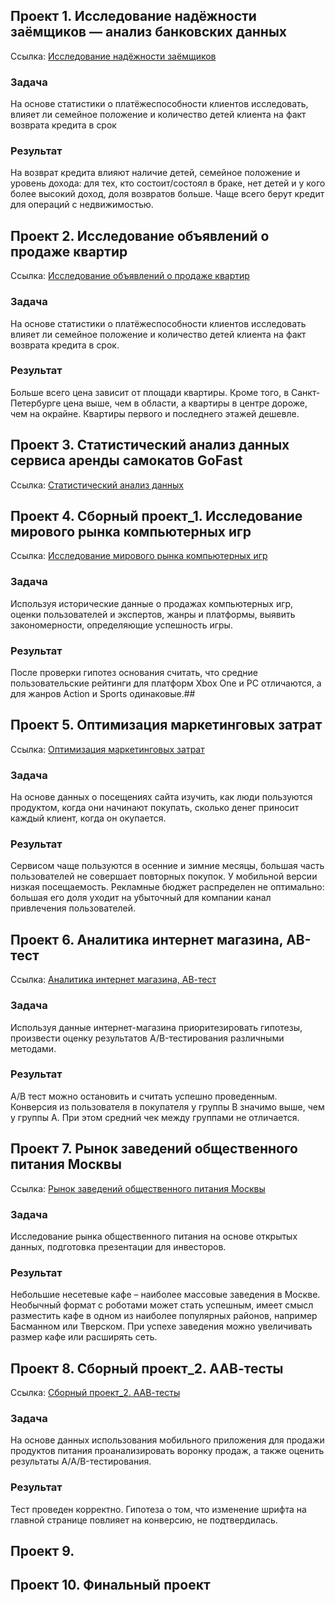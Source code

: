 ## Проект 1. Исследование надёжности заёмщиков — анализ банковских данных

Ссылка: [Исследование надёжности заёмщиков](https://github.com/sitsukovada/Data_analyst/tree/main/Исследование%20надёжности%20заёмщиков%20—%20анализ%20банковских%20данных)
### Задача
На основе статистики о платёжеспособности клиентов исследовать, влияет ли семейное положение и количество детей клиента на факт возврата кредита в срок
### Результат
На возврат кредита влияют наличие детей, семейное положение и уровень дохода: для тех, кто состоит/состоял в браке, нет детей и у кого более высокий доход, доля возвратов больше. Чаще всего берут кредит для операций с недвижимостью.
## Проект 2. Исследование объявлений о продаже квартир

Ссылка: [Исследование объявлений о продаже квартир](https://github.com/sitsukovada/Data_analyst/tree/main/Исследовательский%20анализ%20объявлений%20%20о%20продаже%20квартир)
### Задача
На основе статистики о платёжеспособности клиентов исследовать влияет ли семейное положение и количество детей клиента на факт возврата кредита в срок.
### Результат
Больше всего цена зависит от площади квартиры. Кроме того, в Санкт-Петербурге цена выше, чем в области, а квартиры в центре дороже, чем на окрайне. Квартиры первого и последнего этажей дешевле.
## Проект 3. Статистический анализ данных сервиса аренды самокатов GoFast

Ссылка: [Статистический анализ данных](https://github.com/sitsukovada/Data_analyst/tree/main/Статистический%20анализ%20данных)

## Проект 4. Сборный проект_1. Исследование мирового рынка компьютерных игр

Ссылка: [Исследование мирового рынка компьютерных игр](https://github.com/sitsukovada/Data_analyst/tree/main/Сборный%20проект_1)
### Задача
Используя исторические данные о продажах компьютерных игр, оценки пользователей и экспертов, жанры и платформы, выявить закономерности, определяющие успешность игры.
### Результат
После проверки гипотез основания считать, что средние пользовательские рейтинги для платформ Xbox One и PC отличаются, а для жанров Action и Sports одинаковые.## 
## Проект 5. Оптимизация маркетинговых затрат

Ссылка: [Оптимизация маркетинговых затрат](https://github.com/sitsukovada/Data_analyst/tree/main/Анализ%20бизнес-показателей)
### Задача
На основе данных о посещениях сайта изучить, как люди пользуются продуктом, когда они начинают покупать, сколько денег приносит каждый клиент, когда он окупается.
### Результат
Сервисом чаще пользуются в осенние и зимние месяцы, большая часть пользователей не совершает повторных покупок. У мобильной версии низкая посещаемость. Рекламные бюджет распределен не оптимально: большая его доля уходит на убыточный для компании канал привлечения пользователей.
## Проект 6. Аналитика интернет магазина, АВ-тест

Ссылка: [Аналитика интернет магазина, АВ-тест](https://github.com/sitsukovada/Data_analyst/tree/main/Принятие%20решений%20в%20бизнесе)
### Задача
Используя данные интернет-магазина приоритезировать гипотезы, произвести оценку результатов A/B-тестирования различными методами.
### Результат
A/B тест можно остановить и считать успешно проведенным. Конверсия из пользователя в покупателя у группы B значимо выше, чем у группы A. При этом средний чек между группами не отличается.
## Проект 7. Рынок заведений общественного питания Москвы

Ссылка: [Рынок заведений общественного питания Москвы](https://github.com/sitsukovada/Data_analyst/tree/main/Исследовательский%20анализ%20рынка%20заведений%20общественного%20питания)
### Задача
Исследование рынка общественного питания на основе открытых данных, подготовка презентации для инвесторов.
### Результат
Небольшие несетевые кафе – наиболее массовые заведения в Москве. Необычный формат с роботами может стать успешным, имеет смысл разместить кафе в одном из наиболее популярных районов, например Басманном или Тверском. При успехе заведения можно увеличивать размер кафе или расширять сеть.
## Проект 8. Сборный проект_2. ААВ-тесты

Ссылка: [Сборный проект_2. ААВ-тесты](https://github.com/sitsukovada/Data_analyst/tree/main/Сборный%20проект_2)
### Задача
На основе данных использования мобильного приложения для продажи продуктов питания проанализировать воронку продаж, а также оценить результаты A/A/B-тестирования.
### Результат
Тест проведен корректно. Гипотеза о том, что изменение шрифта на главной странице повлияет на конверсию, не подтвердилась.
## Проект 9. 


## Проект 10. Финальный проект
